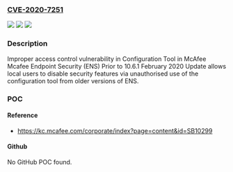 ### [CVE-2020-7251](https://cve.mitre.org/cgi-bin/cvename.cgi?name=CVE-2020-7251)
![](https://img.shields.io/static/v1?label=Product&message=Mcafee%20Endpoint%20Security%20(ENS)&color=blue)
![](https://img.shields.io/static/v1?label=Version&message=10.6.x%3C%2010.6.1%20February%202020%20update%20&color=brighgreen)
![](https://img.shields.io/static/v1?label=Vulnerability&message=CWE-358%20Improperly%20Implemented%20Security%20Check%20for%20Standard&color=brighgreen)

### Description

Improper access control vulnerability in Configuration Tool in McAfee Mcafee Endpoint Security (ENS) Prior to 10.6.1 February 2020 Update allows local users to disable security features via unauthorised use of the configuration tool from older versions of ENS.

### POC

#### Reference
- https://kc.mcafee.com/corporate/index?page=content&id=SB10299

#### Github
No GitHub POC found.

